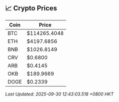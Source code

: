 ## 📈 Crypto Prices

| Coin | Price |
| ---- | ----- |
| BTC | $114265.4048 |
| ETH | $4197.6856 |
| BNB | $1026.8149 |
| CRV | $0.6800 |
| ARB | $0.4145 |
| OKB | $189.9669 |
| DOGE | $0.2339 |

_Last Updated: 2025-09-30 12:43:03.518 +0800 HKT_